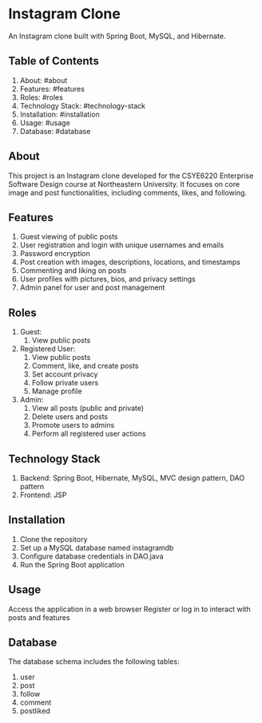 # Instagram Clone

An Instagram clone built with Spring Boot, MySQL, and Hibernate.

## Table of Contents
1. About: #about
2. Features: #features
3. Roles: #roles
4. Technology Stack: #technology-stack
5. Installation: #installation
6. Usage: #usage
7. Database: #database

## About
This project is an Instagram clone developed for the CSYE6220 Enterprise Software Design course at Northeastern University. It focuses on core image and post functionalities, including comments, likes, and following.

## Features
1. Guest viewing of public posts
2. User registration and login with unique usernames and emails
3. Password encryption
4. Post creation with images, descriptions, locations, and timestamps
5. Commenting and liking on posts
6. User profiles with pictures, bios, and privacy settings
8. Admin panel for user and post management

## Roles
1. Guest:
   1. View public posts
2. Registered User:
   1. View public posts
   2. Comment, like, and create posts
   3. Set account privacy
   4. Follow private users
   5. Manage profile
3. Admin:
   1. View all posts (public and private)
   2. Delete users and posts
   3. Promote users to admins
   4. Perform all registered user actions

## Technology Stack
1. Backend: Spring Boot, Hibernate, MySQL, MVC design pattern, DAO pattern
2. Frontend: JSP

## Installation
1. Clone the repository
2. Set up a MySQL database named instagramdb
3. Configure database credentials in DAO.java
4. Run the Spring Boot application

## Usage
Access the application in a web browser
Register or log in to interact with posts and features

## Database
The database schema includes the following tables:
1. user
2. post
3. follow
4. comment
5. postliked